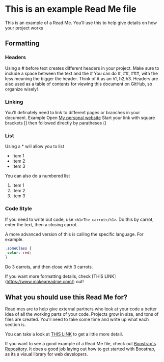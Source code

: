# This is an example Read Me file
This is an example of a Read Me. You'll use this to help give details on how your project works

## Formatting

### Headers
Using a # before text creates different headers in your project. Make sure to include a space between the text and the # You can do #, ##, ###, with the less meaning the bigger the header. Think of it as an h1, h2,h3.
Headers are also used as a table of contents for viewing this document on GitHub, so organize wisely!

### Linking
You'll definately need to link to different pages or branches in your document. Example
Open [My personal website](https://www.lukejonesblog.com/#/)
Start your link with square brackets [] then followed directly by paratheses ()

### List
Using a * will allow you to list
* Item 1
* Item 2
* Item 3

You can also do a numbered list
1. Item 1
2. Item 2
3. Item 3

### Code Style
If you need to write out code, use `<h1>The carrot</h1>`. Do this by carrot, enter the text, then a closing carrot.

A more advanced version of this is calling the specific language. For example.
 ``` CSS
 .someClass {
  color: red;
}
 ```
 
 Do 3 carrots, and then close with 3 carrots.

If you want more formatting details, check [THIS LINK] (https://www.makeareadme.com/) out!

## What you should use this Read Me for?
Read mes are to help give external partners who look at your code a better idea of all the working parts of your code. Projects grow in size, and tons of files are created. You'll need to take some time and write up what each section is.

You can take a look at [THIS LINK](https://docs.github.com/en/repositories/managing-your-repositorys-settings-and-features/customizing-your-repository/about-readmes) to get a little more detail. 

If you want to see a good example of a Read Me file, check out [Boostrap's Repository](https://github.com/twbs/bootstrap). It does a good job laying out how to get started with Boostrap, as its a visual library for web developers.


